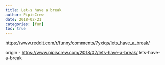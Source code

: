 ```yaml
---
title: Let-s have a break
author: PipisCrew
date: 2018-02-21
categories: [fun]
toc: true
---
```


https://www.reddit.com/r/funny/comments/7yxiqs/lets_have_a_break/

origin - https://www.pipiscrew.com/2018/02/lets-have-a-break/ lets-have-a-break